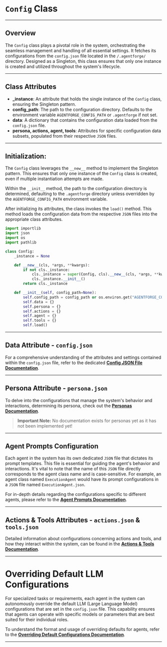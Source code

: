 # `Config` Class

---

## Overview

The `Config` class plays a pivotal role in the system, orchestrating the seamless management and handling of all essential settings. It fetches its configurations from the `config.json` file located in the `/.agentforge/` directory. Designed as a Singleton, this class ensures that only one instance is created and utilized throughout the system's lifecycle.

---

## Class Attributes

- **_instance**: An attribute that holds the single instance of the `Config` class, ensuring the Singleton pattern.
- **config_path**: The path to the configuration directory. Defaults to the environment variable `AGENTFORGE_CONFIG_PATH` or `.agentforge` if not set.
- **data**: A dictionary that contains the configuration data loaded from the `config.json` file.
- **persona, actions, agent, tools**: Attributes for specific configuration data subsets, populated from their respective `JSON` files.

---

## Initialization:

The `Config` class leverages the `__new__` method to implement the Singleton pattern. This ensures that only one instance of the `Config` class is created, even if multiple instantiation attempts are made.

Within the `__init__` method, the path to the configuration directory is determined, defaulting to the `.agentforge` directory unless overridden by the `AGENTFORGE_CONFIG_PATH` environment variable.

After initializing its attributes, the class invokes the `load()` method. This method loads the configuration data from the respective `JSON` files into the appropriate class attributes.

```python
import importlib
import json
import os
import pathlib

class Config:
    _instance = None

    def __new__(cls, *args, **kwargs):
        if not cls._instance:
            cls._instance = super(Config, cls).__new__(cls, *args, **kwargs)
            cls._instance.__init__()
        return cls._instance

    def __init__(self, config_path=None):
        self.config_path = config_path or os.environ.get("AGENTFORGE_CONFIG_PATH", ".agentforge")
        self.data = {}
        self.persona = {}
        self.actions = {}
        self.agent = {}
        self.tools = {}
        self.load()
```

---

## Data Attribute - `config.json`

For a comprehensive understanding of the attributes and settings contained within the `config.json` file, refer to the dedicated [**Config JSON File Documentation**](ConfigJson.md).

---

## Persona Attribute - `persona.json`

To delve into the configurations that manage the system's behavior and interactions, determining its persona, check out the [**Personas Documentation**](../Personas/Personas.md).

>**Important Note:** No documentation exists for personas yet as it has not been implemented yet!

---

## Agent Prompts Configuration

Each agent in the system has its own dedicated `JSON` file that dictates its prompt templates. This file is essential for guiding the agent's behavior and interactions. It's vital to note that the name of this `JSON` file directly corresponds to the agent class name and is case-sensitive. For example, an agent class named `ExecutionAgent` would have its prompt configurations in a `JSON` file named `ExecutionAgent.json`.

For in-depth details regarding the configurations specific to different agents, please refer to the [**Agent Prompts Documentation**](../Agents/Prompts/AgentPrompts.md).

---

## Actions & Tools Attributes - `actions.json` & `tools.json`

Detailed information about configurations concerning actions and tools, and how they interact within the system, can be found in the [**Actions & Tools Documentation**](../Tools&Actions/ToolsActions.md).

---

# Overriding Default LLM Configurations

For specialized tasks or requirements, each agent in the system can autonomously override the default LLM (Large Language Model) configurations that are set in the `config.json` file. This capability ensures that agents can operate with specific models or parameters that are best suited for their individual roles.

To understand the format and usage of overriding defaults for agents, refer to the [**Overriding Default Configurations Documentation**](./OverridingConfig.md).

---